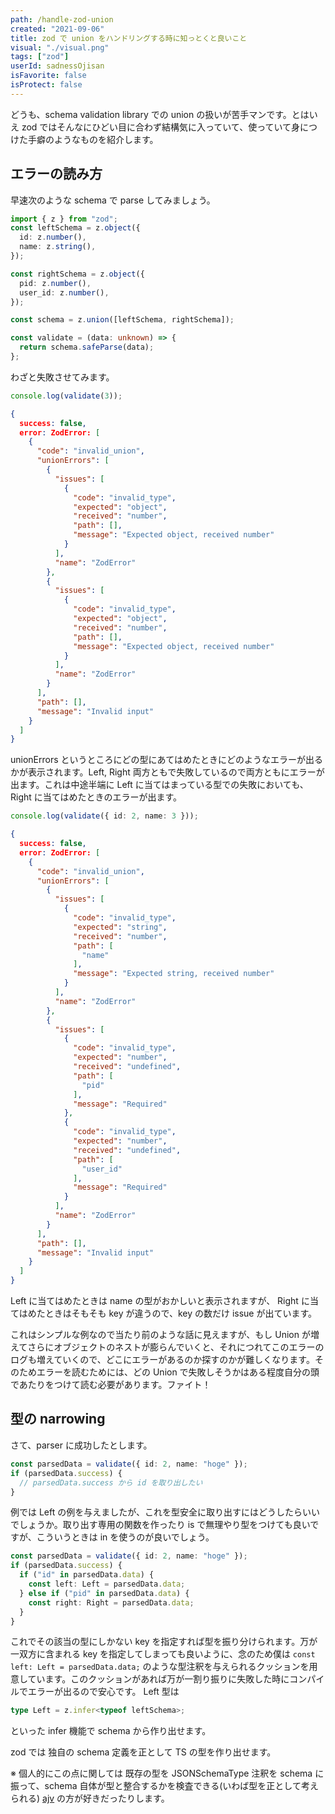 ```yaml
---
path: /handle-zod-union
created: "2021-09-06"
title: zod で union をハンドリングする時に知っとくと良いこと
visual: "./visual.png"
tags: ["zod"]
userId: sadnessOjisan
isFavorite: false
isProtect: false
---
```


どうも、schema validation library での union の扱いが苦手マンです。とはいえ zod ではそんなにひどい目に合わず結構気に入っていて、使っていて身につけた手癖のようなものを紹介します。

## エラーの読み方

早速次のような schema で parse してみましょう。

```ts
import { z } from "zod";
const leftSchema = z.object({
  id: z.number(),
  name: z.string(),
});

const rightSchema = z.object({
  pid: z.number(),
  user_id: z.number(),
});

const schema = z.union([leftSchema, rightSchema]);

const validate = (data: unknown) => {
  return schema.safeParse(data);
};
```

わざと失敗させてみます。

```ts
console.log(validate(3));
```

```json
{
  success: false,
  error: ZodError: [
    {
      "code": "invalid_union",
      "unionErrors": [
        {
          "issues": [
            {
              "code": "invalid_type",
              "expected": "object",
              "received": "number",
              "path": [],
              "message": "Expected object, received number"
            }
          ],
          "name": "ZodError"
        },
        {
          "issues": [
            {
              "code": "invalid_type",
              "expected": "object",
              "received": "number",
              "path": [],
              "message": "Expected object, received number"
            }
          ],
          "name": "ZodError"
        }
      ],
      "path": [],
      "message": "Invalid input"
    }
  ]
}

```

unionErrors というところにどの型にあてはめたときにどのようなエラーが出るかが表示されます。Left, Right 両方ともで失敗しているので両方ともにエラーが出ます。これは中途半端に Left に当てはまっている型での失敗においても、Right に当てはめたときのエラーが出ます。

```ts
console.log(validate({ id: 2, name: 3 }));
```

```json
{
  success: false,
  error: ZodError: [
    {
      "code": "invalid_union",
      "unionErrors": [
        {
          "issues": [
            {
              "code": "invalid_type",
              "expected": "string",
              "received": "number",
              "path": [
                "name"
              ],
              "message": "Expected string, received number"
            }
          ],
          "name": "ZodError"
        },
        {
          "issues": [
            {
              "code": "invalid_type",
              "expected": "number",
              "received": "undefined",
              "path": [
                "pid"
              ],
              "message": "Required"
            },
            {
              "code": "invalid_type",
              "expected": "number",
              "received": "undefined",
              "path": [
                "user_id"
              ],
              "message": "Required"
            }
          ],
          "name": "ZodError"
        }
      ],
      "path": [],
      "message": "Invalid input"
    }
  ]
}
```

Left に当てはめたときは name の型がおかしいと表示されますが、 Right に当てはめたときはそもそも key が違うので、key の数だけ issue が出ています。

これはシンプルな例なので当たり前のような話に見えますが、もし Union が増えてさらにオブジェクトのネストが膨らんでいくと、それにつれてこのエラーのログも増えていくので、どこにエラーがあるのか探すのかが難しくなります。そのためエラーを読むためには、どの Union で失敗しそうかはある程度自分の頭であたりをつけて読む必要があります。ファイト！

## 型の narrowing

さて、parser に成功したとします。

```ts
const parsedData = validate({ id: 2, name: "hoge" });
if (parsedData.success) {
  // parsedData.success から id を取り出したい
}
```

例では Left の例を与えましたが、これを型安全に取り出すにはどうしたらいいでしょうか。取り出す専用の関数を作ったり is で無理やり型をつけても良いですが、こういうときは in を使うのが良いでしょう。

```ts
const parsedData = validate({ id: 2, name: "hoge" });
if (parsedData.success) {
  if ("id" in parsedData.data) {
    const left: Left = parsedData.data;
  } else if ("pid" in parsedData.data) {
    const right: Right = parsedData.data;
  }
}
```

これでその該当の型にしかない key を指定すれば型を振り分けられます。万が一双方に含まれる key を指定してしまっても良いように、念のため僕は `const left: Left = parsedData.data;` のような型注釈を与えられるクッションを用意しています。このクッションがあれば万が一割り振りに失敗した時にコンパイルでエラーが出るので安心です。
Left 型は

```ts
type Left = z.infer<typeof leftSchema>;
```

といった infer 機能で schema から作り出せます。

zod では 独自の schema 定義を正として TS の型を作り出せます。

※ 個人的にこの点に関しては 既存の型を JSONSchemaType 注釈を schema に振って、schema 自体が型と整合するかを検査できる(いわば型を正として考えられる) [ajv](https://ajv.js.org/) の方が好きだったりします。
